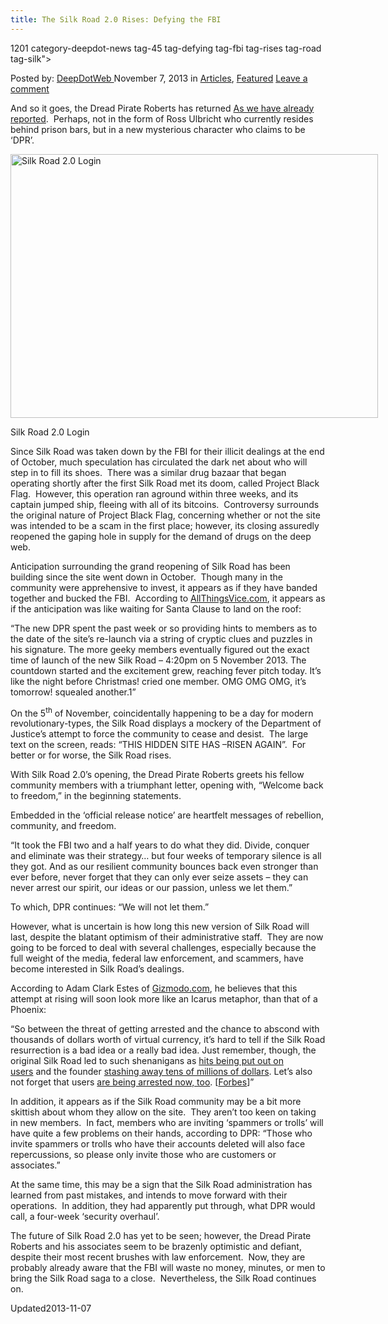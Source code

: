 ```yaml
---
title: The Silk Road 2.0 Rises: Defying the FBI
---
```

1201 category-deepdot-news tag-45 tag-defying tag-fbi tag-rises tag-road tag-silk">

<p class="post-meta">
<span>Posted by: <a href="https://www.deepdotweb.com/author/admin/" title="">DeepDotWeb </a></span>
<span>November 7, 2013</span>
<span>in <a href="https://www.deepdotweb.com/category/articles/" rel="category tag">Articles</a>, <a href="https://www.deepdotweb.com/category/deepdot-news/" rel="category tag">Featured</a></span>
<span><a href="https://www.deepdotweb.com/2013/11/07/the-silk-road-2-0-rises-defying-the-fbi/#respond">Leave a comment</a></span>
</p>
<div class="clear"></div>
<div class="entry">
<p>And so it goes, the Dread Pirate Roberts has returned <a href="http://www.deepdotweb.com/2013/11/06/silk-road-2-0-is-now-officially-open/" target="_blank">As we have already reported</a>.  Perhaps, not in the form of Ross Ulbricht who currently resides behind prison bars, but in a new mysterious character who claims to be ‘DPR’.</p>
<div id="attachment_1199" style="width: 598px" class="wp-caption aligncenter"><a href="http://www.deepdotweb.com/wp-content/uploads/2013/11/silkroad20logo.jpg"><img class="size-full wp-image-1199" alt="Silk Road 2.0 Login" src="https://www.deepdotweb.com/wp-content/uploads/2013/11/silkroad20logo.jpg" width="588" height="422" srcset="https://www.deepdotweb.com/wp-content/uploads/2013/11/silkroad20logo.jpg 949w, https://www.deepdotweb.com/wp-content/uploads/2013/11/silkroad20logo-300x216.jpg 300w" sizes="(max-width: 588px) 100vw, 588px" /></a><p class="wp-caption-text">Silk Road 2.0 Login</p></div>
<p>Since Silk Road was taken down by the FBI for their illicit dealings at the end of October, much speculation has circulated the dark net about who will step in to fill its shoes.  There was a similar drug bazaar that began operating shortly after the first Silk Road met its doom, called Project Black Flag.  However, this operation ran aground within three weeks, and its captain jumped ship, fleeing with all of its bitcoins.  Controversy surrounds the original nature of Project Black Flag, concerning whether or not the site was intended to be a scam in the first place; however, its closing assuredly reopened the gaping hole in supply for the demand of drugs on the deep web.</p>
<p>Anticipation surrounding the grand reopening of Silk Road has been building since the site went down in October.  Though many in the community were apprehensive to invest, it appears as if they have banded together and bucked the FBI.  According to <a href="http://allthingsvice.com/2013/11/07/remember-remember-silk-road-redux/" target="_blank">AllThingsVice.com</a>, it appears as if the anticipation was like waiting for Santa Clause to land on the roof:</p>
<p>“The new DPR spent the past week or so providing hints to members as to the date of the site’s re-launch via a string of cryptic clues and puzzles in his signature. The more geeky members eventually figured out the exact time of launch of the new Silk Road – 4:20pm on 5 November 2013. The countdown started and the excitement grew, reaching fever pitch today. It’s like the night before Christmas! cried one member. OMG OMG OMG, it’s tomorrow! squealed another.1”</p>
<p>On the 5<sup>th</sup> of November, coincidentally happening to be a day for modern revolutionary-types, the Silk Road displays a mockery of the Department of Justice’s attempt to force the community to cease and desist.  The large text on the screen, reads: “THIS HIDDEN SITE HAS –RISEN AGAIN”.  For better or for worse, the Silk Road rises.</p>
<p>With Silk Road 2.0’s opening, the Dread Pirate Roberts greets his fellow community members with a triumphant letter, opening with, “Welcome back to freedom,” in the beginning statements.</p>
<p>Embedded in the ‘official release notice’ are heartfelt messages of rebellion, community, and freedom.</p>
<p>“It took the FBI two and a half years to do what they did. Divide, conquer and eliminate was their strategy… but four weeks of temporary silence is all they got. And as our resilient community bounces back even stronger than ever before, never forget that they can only ever seize assets – they can never arrest our spirit, our ideas or our passion, unless we let them.”</p>
<p>To which, DPR continues: “We will not let them.”</p>
<p>However, what is uncertain is how long this new version of Silk Road will last, despite the blatant optimism of their administrative staff.  They are now going to be forced to deal with several challenges, especially because the full weight of the media, federal law enforcement, and scammers, have become interested in Silk Road’s dealings.</p>
<p>According to Adam Clark Estes of <a href="http://gizmodo.com/i-pity-the-fool-who-resurrected-silk-road-1459570609">Gizmodo.com</a>, he believes that this attempt at rising will soon look more like an Icarus metaphor, than that of a Phoenix:</p>
<p>“So between the threat of getting arrested and the chance to abscond with thousands of dollars worth of virtual currency, it&#8217;s hard to tell if the Silk Road resurrection is a bad idea or a really bad idea. Just remember, though, the original Silk Road led to such shenanigans as <a href="http://j.mp/1fjZrb3">hits being put out on users</a> and the founder <a href="http://j.mp/1fjZrYs">stashing away tens of millions of dollars</a>. Let&#8217;s also not forget that users <a href="http://j.mp/17jA7jt">are being arrested now, too</a>. [<a href="http://www.forbes.com/sites/andygreenberg/2013/11/06/silk-road-2-0-launches-promising-a-resurrected-black-market-for-the-dark-web/?utm_campaign=forbestwittersf&amp;utm_source=twitter&amp;utm_medium=social">Forbes</a>]”</p>
<p>In addition, it appears as if the Silk Road community may be a bit more skittish about whom they allow on the site.  They aren’t too keen on taking in new members.  In fact, members who are inviting ‘spammers or trolls’ will have quite a few problems on their hands, according to DPR: “Those who invite spammers or trolls who have their accounts deleted will also face repercussions, so please only invite those who are customers or associates.”</p>
<p>At the same time, this may be a sign that the Silk Road administration has learned from past mistakes, and intends to move forward with their operations.  In addition, they had apparently put through, what DPR would call, a four-week ‘security overhaul’.</p>
<p>The future of Silk Road 2.0 has yet to be seen; however, the Dread Pirate Roberts and his associates seem to be brazenly optimistic and defiant, despite their most recent brushes with law enforcement.  Now, they are probably already aware that the FBI will waste no money, minutes, or men to bring the Silk Road saga to a close.  Nevertheless, the Silk Road continues on.</p>
</div>
<span style="display:none"><a href="https://www.deepdotweb.com/tag/20/" rel="tag">20</a> <a href="https://www.deepdotweb.com/tag/defying/" rel="tag">defying</a> <a href="https://www.deepdotweb.com/tag/fbi/" rel="tag">fbi</a> <a href="https://www.deepdotweb.com/tag/rises/" rel="tag">rises</a> <a href="https://www.deepdotweb.com/tag/road/" rel="tag">road</a> <a href="https://www.deepdotweb.com/tag/silk/" rel="tag">silk</a></span> 
Updated2013-11-07</span>
<div style="display:none" class="vcard author" itemprop="author" itemscope itemtype="http://schema.org/Person"><strong class="fn" itemprop="name">